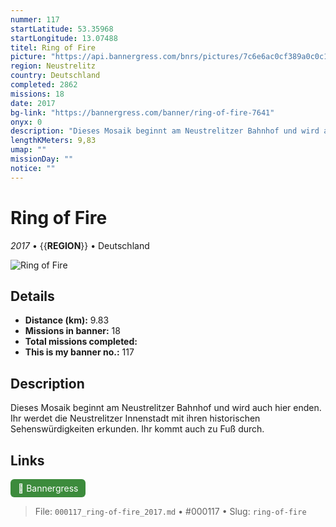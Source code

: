 ```yaml
---
nummer: 117
startLatitude: 53.35968
startLongitude: 13.07488
titel: Ring of Fire
picture: "https://api.bannergress.com/bnrs/pictures/7c6e6ac0cf389a0c0c1536c9094d3b4d"
region: Neustrelitz
country: Deutschland
completed: 2862
missions: 18
date: 2017
bg-link: "https://bannergress.com/banner/ring-of-fire-7641"
onyx: 0
description: "Dieses Mosaik beginnt am Neustrelitzer Bahnhof und wird auch hier enden. Ihr werdet die Neustrelitzer Innenstadt mit ihren historischen Sehenswürdigkeiten erkunden. Ihr kommt auch zu Fuß durch."
lengthKMeters: 9,83
umap: ""
missionDay: ""
notice: ""
---
```

# Ring of Fire

*2017* • {{__REGION__}} • Deutschland

![Ring of Fire](https://api.bannergress.com/bnrs/pictures/7c6e6ac0cf389a0c0c1536c9094d3b4d)



## Details
- **Distance (km):** 9.83
- **Missions in banner:** 18
- **Total missions completed:** 
- **This is my banner no.:** 117



## Description
Dieses Mosaik beginnt am Neustrelitzer Bahnhof und wird auch hier enden. Ihr werdet die Neustrelitzer Innenstadt mit ihren historischen Sehenswürdigkeiten erkunden. Ihr kommt auch zu Fuß durch.



## Links
<a href="https://bannergress.com/banner/ring-of-fire-7641" target="_blank" style="display:inline-block;margin-right:8px;padding:6px 12px;background:#3c8b3c;color:#fff;text-decoration:none;border-radius:6px;">🔗 Bannergress</a>



> File: `000117_ring-of-fire_2017.md` • #000117 • Slug: `ring-of-fire`
